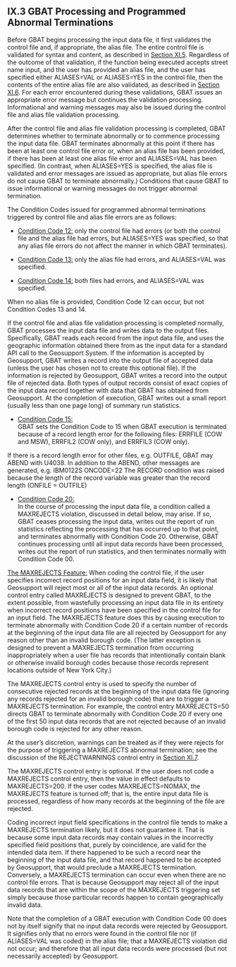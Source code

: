 <h2>IX.3 GBAT Processing and Programmed Abnormal Terminations</h2>  

Before GBAT begins processing the input data file, it first validates the control file and, if appropriate, the alias file.  The entire control file is validated for syntax and content, as described in [Section XI.5](/chapters/chapterXI/section05/).  Regardless of the outcome of that validation, if the function being executed accepts street name input, and the user has provided an alias file, and the user has specified either ALIASES=VAL or ALIASES=YES in the control file, then the contents of the entire alias file are also validated, as described in [Section XI.6](/chapters/chapterXI/section06/).  For each error encountered during these validations, GBAT issues an appropriate error message but continues the validation processing.  Informational and warning messages may also be issued during the control file and alias file validation processing.  

After the control file and alias file validation processing is completed, GBAT determines whether to terminate abnormally or to commence processing the input data file.  GBAT terminates abnormally at this point if there has been at least one control file error or, when an alias file has been provided, if there has been at least one alias file error and ALIASES=VAL has been specified.  (In contrast, when ALIASES=YES is specified, the alias file is validated and error messages are issued as appropriate, but alias file errors do not cause GBAT to terminate abnormally.)  Conditions that cause GBAT to issue informational or warning messages do not trigger abnormal termination.  

The Condition Codes issued for programmed abnormal terminations triggered by control file and alias file errors are as follows:  

 * <u>Condition Code 12:</u> only the control file had errors (or both the control file and the alias file had errors, but ALIASES=YES was specified, so that any alias file errors do not affect the manner in which GBAT terminates).  

 * <u>Condition Code 13:</u> only the alias file had errors, and ALIASES=VAL was specified.  

 * <u>Condition Code 14:</u> both files had errors, and ALIASES=VAL was specified.  

When no alias file is provided, Condition Code 12 can occur, but not Condition Codes 13 and 14.  

If the control file and alias file validation processing is completed normally, GBAT processes the input data file and writes data to the output files.  Specifically, GBAT reads each record from the input data file, and uses the geographic information obtained there from as the input data for a standard API call to the Geosupport System.  If the information is accepted by Geosupport, GBAT writes a record into the output file of accepted data (unless the user has chosen not to create this optional file).  If the information is rejected by Geosupport, GBAT writes a record into the output file of rejected data.  Both types of output records consist of exact copies of the input data record together with data that GBAT has obtained from Geosupport.  At the completion of execution, GBAT writes out a small report (usually less than one page long) of summary run statistics.  

  * <u>Condition Code 15:</u>  
  GBAT sets the Condition Code to 15 when GBAT execution is terminated because of a record length error for the following files: ERRFILE (COW and MSW), ERRFIL2 (COW only), and ERRFIL3 (COW only).  

If  there is a record length error for other files, e.g. OUTFILE, GBAT may ABEND with U4038.  In addition to the ABEND, other messages are generated, e.g. <span class="customPre">IBM0122S ONCODE=22 The RECORD condition was raised because the length of the record variable was greater than the record length (ONFILE = OUTFILE)</span>   

 * <u>Condition Code 20:</u>  
 In the course of processing the input data file, a condition called a MAXREJECTS violation, discussed in detail below, may arise.  If so, GBAT ceases processing the input data, writes out the report of run statistics reflecting the processing that has occurred up to that point, and terminates abnormally with Condition Code 20.  Otherwise, GBAT continues processing until all input data records have been processed, writes out the report of run statistics, and then terminates normally with Condition Code 00.  


 <u>The MAXREJECTS Feature:</u>  When coding the control file, if the user specifies incorrect record positions for an input data field, it is likely that Geosupport will reject most or all of the input data records.  An optional control entry called MAXREJECTS is designed to prevent GBAT, to the extent possible, from wastefully processing an input data file in its entirety when incorrect record positions have been specified in the control file for an input field.  The MAXREJECTS feature does this by causing execution to terminate abnormally with Condition Code 20 if a certain number of records at the beginning of the input data file are all rejected by Geosupport for any reason other than an invalid borough code.  (The latter exception is designed to prevent a MAXREJECTS termination from occurring inappropriately when a user file has records that intentionally contain blank or otherwise invalid borough codes because those records represent locations outside of New York City.)


The MAXREJECTS control entry is used to specify the number of consecutive rejected records at the beginning of the input data file (ignoring any records rejected for an invalid borough code) that are to trigger a MAXREJECTS termination.  For example, the control entry MAXREJECTS=50 directs GBAT to terminate abnormally with Condition Code 20 if every one of the first 50 input data records that are not rejected because of an invalid borough code is rejected for any other reason.

At the user’s discretion, warnings can be treated as if they were rejects for the purpose of triggering a MAXREJECTS abnormal termination;  see the discussion of the REJECTWARNINGS control entry in [Section XI.7](/chapters/chapterXI/section07/).

The MAXREJECTS control entry is optional.  If the user does not code a MAXREJECTS control entry, then the value in effect defaults to MAXREJECTS=200.  If the user codes MAXREJECTS=NOMAX, the MAXREJECTS feature is turned off;  that is, the entire input data file is processed, regardless of how many records at the beginning of the file are rejected.

Coding incorrect input field specifications in the control file tends to make a MAXREJECTS termination likely, but it does not guarantee it.  That is because some input data records may contain values in the incorrectly specified field positions that, purely by coincidence, are valid for the intended data item.  If there happened to be such a record near the beginning of the input data file, and that record happened to be accepted by Geosupport, that would preclude a MAXREJECTS termination.  Conversely, a MAXREJECTS termination can occur even when there are no control file errors.  That is because Geosupport may reject all of the input data records that are within the scope of the MAXREJECTS triggering set simply because those particular records happen to contain geographically invalid data.

Note that the completion of a GBAT execution with Condition Code 00 does not by itself signify that no input data records were rejected by Geosupport.  It signifies only that no errors were found in the control file nor (if ALIASES=VAL was coded) in the alias file;  that a MAXREJECTS violation did not occur;  and therefore that all input data records were processed (but not necessarily accepted) by Geosupport.
